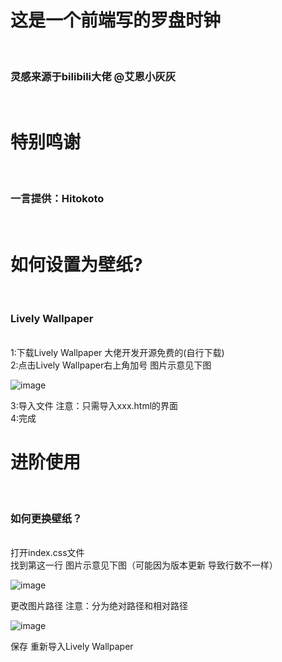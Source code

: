 <h1>这是一个前端写的罗盘时钟</h1><br>
<h3>灵感来源于bilibili大佬 @艾恩小灰灰</h3><br>

<h1>特别鸣谢</h1><br>
<h3>一言提供：Hitokoto</h3><br>

<h1>如何设置为壁纸?</h1><br>
<h3>Lively Wallpaper</h3><br>
<a>1:下载Lively Wallpaper 大佬开发开源免费的(自行下载)</a><br>
<a>2:点击Lively Wallpaper右上角加号 图片示意见下图</a><br>

![image](https://github.com/user-attachments/assets/1eb23f4d-f306-42ab-8075-c55b3c76102a)

<a>3:导入文件 注意：只需导入xxx.html的界面</a><br>
<a>4:完成</a>

<h1>进阶使用</h1><br>
<h3>如何更换壁纸？</h3><br>
<a>打开index.css文件</a><br>
<a>找到第这一行 图片示意见下图（可能因为版本更新 导致行数不一样）</a><br>

![image](https://github.com/user-attachments/assets/c162c090-a9f9-4e9a-9b54-209ebe2c3ce8)

<a>更改图片路径 注意：分为绝对路径和相对路径</a><br>

![image](https://github.com/user-attachments/assets/4b2a8a9f-1915-494e-87cb-a29887ca1506)

<a>保存 重新导入Lively Wallpaper</a>
